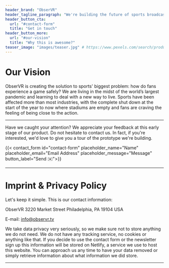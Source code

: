 ```yaml
---
header_brand: "ObserVR"
header_tagline_paragraph: "We're building the future of sports broadcasting."
header_button_cta:
  url: "#contact-form"
  title: "Get in touch"
header_button_more:
  url: "#our-vision"
  title: "Why this is awesome?"
teaser_image: "images/teaser.jpg" # https://www.pexels.com/search/product%20testing/
---
```


# Our Vision

ObserVR is creating the solution to sports' biggest problem: how do fans experience a game safely? We are living in the midst of the world’s largest pandemic and learning to deal with a new way to live. Sports have been affected more than most industries, with the complete shut down at the start of the year to now where stadiums are empty and fans are craving the feeling of being close to the action. 

---

Have we caught your attention? We appreciate your feedback at this early stage of our product. Do not hesitate to contact us. In fact, if you're interested, we'd love to give you a tour of the prototype we're building.

{{< contact_form id="contact-form" placeholder_name="Name" placeholder_email="Email Address" placeholder_message="Message" button_label="Send ✉️">}}

---

# Imprint & Privacy Policy

Let's keep it simple. This is our contact information:

ObserVR
3220 Market Street
Philadelphia, PA 19104
USA

E-mail: info@observr.tv

We take data privacy very seriously, so we make sure not to store anything we do not need. We do not have any tracking service, no cookies or anything like that. If you decide to use the contact form or the newsletter sign up this information will be stored on Netlify, a service we use to host this website. You can approach us any time to have your data removed or simply retrieve information about what information we did store.

---
